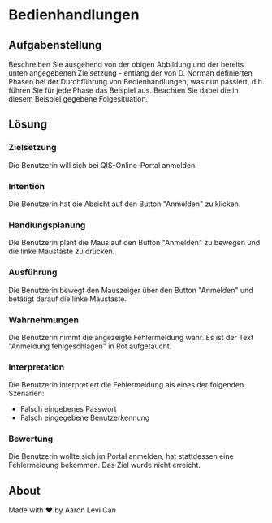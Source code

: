 # Bedienhandlungen

## Aufgabenstellung

Beschreiben Sie ausgehend von der obigen Abbildung und der bereits unten angegebenen Zielsetzung  - entlang der von D. Norman definierten Phasen bei der Durchführung von Bedienhandlungen, was nun passiert, d.h. führen Sie für jede Phase das Beispiel aus. Beachten Sie dabei die in diesem Beispiel gegebene Folgesituation.

## Lösung

### Zielsetzung
Die Benutzerin will sich bei QIS-Online-Portal anmelden.

### Intention
Die Benutzerin hat die Absicht auf den Button "Anmelden" zu klicken.

### Handlungsplanung
Die Benutzerin plant die Maus auf den Button "Anmelden" zu bewegen und die linke Maustaste zu drücken.

### Ausführung
Die Benutzerin bewegt den Mauszeiger über den Button "Anmelden" und betätigt darauf die linke Maustaste.

### Wahrnehmungen
Die Benutzerin nimmt die angezeigte Fehlermeldung wahr. Es ist der Text "Anmeldung fehlgeschlagen" in Rot aufgetaucht.

### Interpretation
Die Benutzerin interpretiert die Fehlermeldung als eines der folgenden Szenarien:
- Falsch eingebenes Passwort
- Falsch eingegebene Benutzerkennung

### Bewertung
Die Benutzerin wollte sich im Portal anmelden, hat stattdessen eine Fehlermeldung bekommen. Das Ziel wurde nicht erreicht.

## About
Made with ♥ by Aaron Levi Can